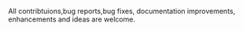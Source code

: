 All contribtuions,bug reports,bug fixes, documentation improvements, enhancements and ideas are welcome.
